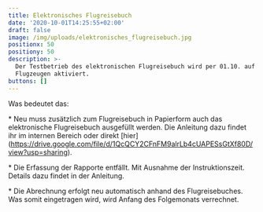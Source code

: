 ```yaml
---
title: Elektronisches Flugreisebuch
date: '2020-10-01T14:25:55+02:00'
draft: false
image: /img/uploads/elektronisches_flugreisebuch.jpg
positionx: 50
positiony: 50
description: >-
  Der Testbetrieb des elektronischen Flugreisebuch wird per 01.10. auf allen
  Flugzeugen aktiviert.
buttons: []
---
```

Was bedeutet das:

\* Neu muss zusätzlich zum Flugreisebuch in Papierform auch das elektronische Flugreisebuch ausgefüllt werden. Die Anleitung dazu findet ihr im internen Bereich oder direkt [hier] (https://drive.google.com/file/d/1QcQCY2CFnFM9alrLb4cUAPESsGtXf80D/view?usp=sharing).

\* Die Erfassung der Rapporte entfällt. Mit Ausnahme der Instruktionszeit. Details dazu findet in der Anleitung.

\* Die Abrechnung erfolgt neu automatisch anhand des Flugreisebuches. Was somit eingetragen wird, wird Anfang des Folgemonats verrechnet.
